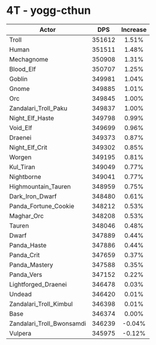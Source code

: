 # 4T - yogg-cthun
| Actor | DPS | Increase |
|---|:---:|:---:|
|Troll|351612|1.51%|
|Human|351511|1.48%|
|Mechagnome|350908|1.31%|
|Blood_Elf|350707|1.25%|
|Goblin|349981|1.04%|
|Gnome|349885|1.01%|
|Orc|349845|1.00%|
|Zandalari_Troll_Paku|349837|1.00%|
|Night_Elf_Haste|349798|0.99%|
|Void_Elf|349699|0.96%|
|Draenei|349373|0.87%|
|Night_Elf_Crit|349302|0.85%|
|Worgen|349195|0.81%|
|Kul_Tiran|349049|0.77%|
|Nightborne|349041|0.77%|
|Highmountain_Tauren|348959|0.75%|
|Dark_Iron_Dwarf|348480|0.61%|
|Panda_Fortune_Cookie|348212|0.53%|
|Maghar_Orc|348208|0.53%|
|Tauren|348046|0.48%|
|Dwarf|347889|0.44%|
|Panda_Haste|347886|0.44%|
|Panda_Crit|347659|0.37%|
|Panda_Mastery|347588|0.35%|
|Panda_Vers|347152|0.22%|
|Lightforged_Draenei|346478|0.03%|
|Undead|346420|0.01%|
|Zandalari_Troll_Kimbul|346398|0.01%|
|Base|346374|0.00%|
|Zandalari_Troll_Bwonsamdi|346239|-0.04%|
|Vulpera|345975|-0.12%|
